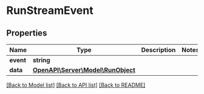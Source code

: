 # RunStreamEvent

## Properties
Name | Type | Description | Notes
------------ | ------------- | ------------- | -------------
**event** | **string** |  | 
**data** | [**OpenAPI\Server\Model\RunObject**](RunObject.md) |  | 

[[Back to Model list]](../README.md#documentation-for-models) [[Back to API list]](../README.md#documentation-for-api-endpoints) [[Back to README]](../README.md)



